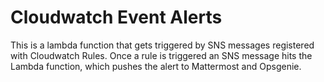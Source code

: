 # Cloudwatch Event Alerts

This is a lambda function that gets triggered by SNS messages registered with Cloudwatch Rules. Once a rule is triggered an SNS message hits the Lambda function, which pushes the alert to Mattermost and Opsgenie. 
